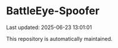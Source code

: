 # BattleEye-Spoofer

Last updated: 2025-06-23 13:01:01

This repository is automatically maintained.
